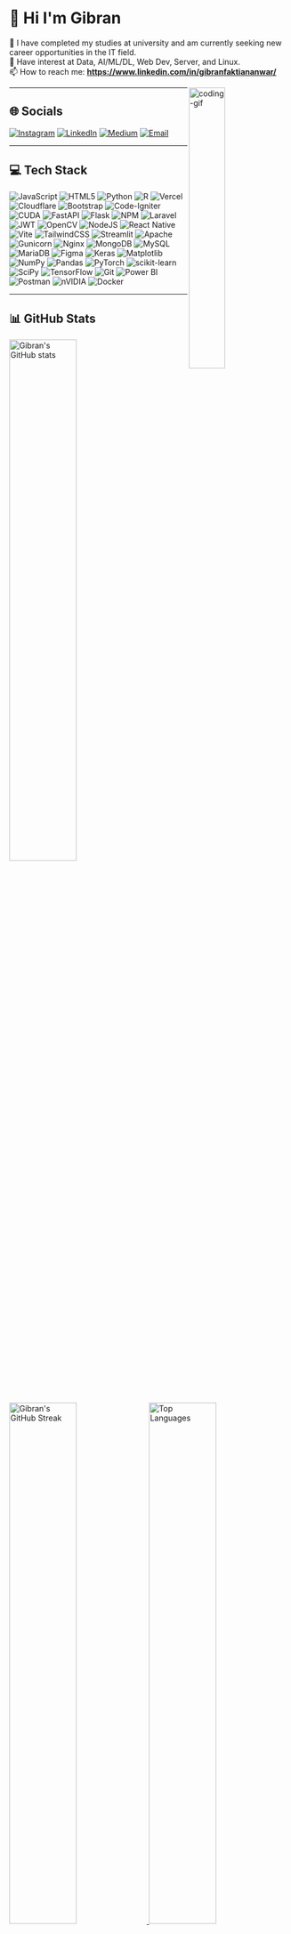 <!-- Profile README — Gibran Faktian Anwar -->

# 💫 Hi I'm Gibran
🔭 I have completed my studies at university and am currently seeking new career opportunities in the IT field.<br>
🌱 Have interest at Data, AI/ML/DL, Web Dev, Server, and Linux.<br>
📫 How to reach me: **https://www.linkedin.com/in/gibranfaktiananwar/**

<img align="right" width="36%" alt="coding-gif" src="https://media.giphy.com/media/v1.Y2lkPTc5MGI3NjExcWltaThvM3l1dXBhYjBnaG45dnd2eXJqZHRvY2p3b3Zha3pnOGdyeSZlcD12MV9pbnRlcm5hbF9naWZfYnlfaWQmY3Q9Zw/13HgwGsXF0aiGY/giphy.gif"/>

---

## 🌐 Socials
[![Instagram](https://img.shields.io/badge/Instagram-%23E4405F.svg?logo=Instagram&logoColor=white)](https://instagram.com/gibranfktian)
[![LinkedIn](https://img.shields.io/badge/LinkedIn-%230077B5.svg?logo=linkedin&logoColor=white)](https://linkedin.com/in/gibranfaktiananwar)
[![Medium](https://img.shields.io/badge/Medium-12100E?logo=medium&logoColor=white)](https://medium.com/@gfaktian22)
[![Email](https://img.shields.io/badge/Email-D14836?logo=gmail&logoColor=white)](mailto:gibranfaktian99@gmail.com)

---

## 💻 Tech Stack
![JavaScript](https://img.shields.io/badge/javascript-%23323330.svg?style=for-the-badge&logo=javascript&logoColor=%23F7DF1E)
![HTML5](https://img.shields.io/badge/html5-%23E34F26.svg?style=for-the-badge&logo=html5&logoColor=white)
![Python](https://img.shields.io/badge/python-3670A0?style=for-the-badge&logo=python&logoColor=ffdd54)
![R](https://img.shields.io/badge/r-%23276DC3.svg?style=for-the-badge&logo=r&logoColor=white)
![Vercel](https://img.shields.io/badge/vercel-%23000000.svg?style=for-the-badge&logo=vercel&logoColor=white)
![Cloudflare](https://img.shields.io/badge/Cloudflare-F38020?style=for-the-badge&logo=Cloudflare&logoColor=white)
![Bootstrap](https://img.shields.io/badge/bootstrap-%238511FA.svg?style=for-the-badge&logo=bootstrap&logoColor=white)
![Code-Igniter](https://img.shields.io/badge/CodeIgniter-%23EF4223.svg?style=for-the-badge&logo=codeIgniter&logoColor=white)
![CUDA](https://img.shields.io/badge/cuda-000000.svg?style=for-the-badge&logo=nVIDIA&logoColor=green)
![FastAPI](https://img.shields.io/badge/FastAPI-005571?style=for-the-badge&logo=fastapi)
![Flask](https://img.shields.io/badge/flask-%23000.svg?style=for-the-badge&logo=flask&logoColor=white)
![NPM](https://img.shields.io/badge/NPM-%23CB3837.svg?style=for-the-badge&logo=npm&logoColor=white)
![Laravel](https://img.shields.io/badge/laravel-%23FF2D20.svg?style=for-the-badge&logo=laravel&logoColor=white)
![JWT](https://img.shields.io/badge/JWT-black?style=for-the-badge&logo=JSON%20web%20tokens)
![OpenCV](https://img.shields.io/badge/opencv-%23white.svg?style=for-the-badge&logo=opencv&logoColor=white)
![NodeJS](https://img.shields.io/badge/node.js-6DA55F?style=for-the-badge&logo=node.js&logoColor=white)
![React Native](https://img.shields.io/badge/react_native-%2320232a.svg?style=for-the-badge&logo=react&logoColor=%2361DAFB)
![Vite](https://img.shields.io/badge/vite-%23646CFF.svg?style=for-the-badge&logo=vite&logoColor=white)
![TailwindCSS](https://img.shields.io/badge/tailwindcss-%2338B2AC.svg?style=for-the-badge&logo=tailwind-css&logoColor=white)
![Streamlit](https://img.shields.io/badge/Streamlit-%23FE4B4B.svg?style=for-the-badge&logo=streamlit&logoColor=white)
![Apache](https://img.shields.io/badge/apache-%23D42029.svg?style=for-the-badge&logo=apache&logoColor=white)
![Gunicorn](https://img.shields.io/badge/gunicorn-%298729.svg?style=for-the-badge&logo=gunicorn&logoColor=white)
![Nginx](https://img.shields.io/badge/nginx-%23009639.svg?style=for-the-badge&logo=nginx&logoColor=white)
![MongoDB](https://img.shields.io/badge/MongoDB-%234ea94b.svg?style=for-the-badge&logo=mongodb&logoColor=white)
![MySQL](https://img.shields.io/badge/mysql-4479A1.svg?style=for-the-badge&logo=mysql&logoColor=white)
![MariaDB](https://img.shields.io/badge/MariaDB-003545?style=for-the-badge&logo=mariadb&logoColor=white)
![Figma](https://img.shields.io/badge/figma-%23F24E1E.svg?style=for-the-badge&logo=figma&logoColor=white)
![Keras](https://img.shields.io/badge/Keras-%23D00000.svg?style=for-the-badge&logo=Keras&logoColor=white)
![Matplotlib](https://img.shields.io/badge/Matplotlib-%23ffffff.svg?style=for-the-badge&logo=Matplotlib&logoColor=black)
![NumPy](https://img.shields.io/badge/numpy-%23013243.svg?style=for-the-badge&logo=numpy&logoColor=white)
![Pandas](https://img.shields.io/badge/pandas-%23150458.svg?style=for-the-badge&logo=pandas&logoColor=white)
![PyTorch](https://img.shields.io/badge/PyTorch-%23EE4C2C.svg?style=for-the-badge&logo=PyTorch&logoColor=white)
![scikit-learn](https://img.shields.io/badge/scikit--learn-%23F7931E.svg?style=for-the-badge&logo=scikit-learn&logoColor=white)
![SciPy](https://img.shields.io/badge/SciPy-%230C55A5.svg?style=for-the-badge&logo=scipy&logoColor=white)
![TensorFlow](https://img.shields.io/badge/TensorFlow-%23FF6F00.svg?style=for-the-badge&logo=TensorFlow&logoColor=white)
![Git](https://img.shields.io/badge/git-%23F05033.svg?style=for-the-badge&logo=git&logoColor=white)
![Power BI](https://img.shields.io/badge/power_bi-F2C811?style=for-the-badge&logo=powerbi&logoColor=black)
![Postman](https://img.shields.io/badge/Postman-FF6C37?style=for-the-badge&logo=postman&logoColor=white)
![nVIDIA](https://img.shields.io/badge/nVIDIA-%2376B900.svg?style=for-the-badge&logo=nVIDIA&logoColor=white)
![Docker](https://img.shields.io/badge/docker-%230db7ed.svg?style=for-the-badge&logo=docker&logoColor=white)

---

## 📊 GitHub Stats
<div align="left">

<a href="https://github.com/GibranfaktianAnwar">
  <img width="49%" src="https://github-readme-stats.vercel.app/api?username=GibranfaktianAnwar&show_icons=true&include_all_commits=true&count_private=true&theme=radical&hide_border=true" alt="Gibran's GitHub stats">
</a>
<a href="https://github.com/GibranfaktianAnwar">
  <img width="49%" src="https://nirzak-streak-stats.vercel.app?user=GibranfaktianAnwar&theme=radical&hide_border=true&date_format=M%20j%5B,%20Y%5D&ring=ff3068&fire=ff3068&sideNums=ff3068" alt="Gibran's GitHub Streak">
</a>

<img width="49%" src="https://github-readme-stats.vercel.app/api/top-langs/?username=GibranfaktianAnwar&layout=compact&langs_count=12&theme=tokyonight&hide_border=true" alt="Top Languages">

</div>

---

## 📘 Featured Projects
<!-- Gunakan kartu "pinned" berikut: ganti 'user' dan 'repo' sesuai repositorimu, lalu hapus komentar -->
<!--
<p align="left">
  <a href="https://github.com/GibranfaktianAnwar/NamaRepo1">
    <img width="25%" src="https://denvercoder1-github-readme-stats.vercel.app/api/pin/?username=GibranfaktianAnwar&repo=NamaRepo1&hide_border=true&bg_color=1F222E&title_color=F85D7F&icon_color=F8D866&theme=react&show_icons=false" />
  </a>
  <a href="https://github.com/GibranfaktianAnwar/NamaRepo2">
    <img width="25%" src="https://denvercoder1-github-readme-stats.vercel.app/api/pin/?username=GibranfaktianAnwar&repo=NamaRepo2&hide_border=true&bg_color=1F222E&title_color=F85D7F&icon_color=F8D866&theme=react&show_icons=false" />
  </a>
</p>
-->

<p align="left">
  <a href="https://github.com/GibranfaktianAnwar?tab=repositories">
    <img alt="All Repositories" title="All Repositories" src="https://custom-icon-badges.herokuapp.com/badge/-All%20Repos-2962FF?style=for-the-badge&logoColor=white&logo=repo"/>
  </a>
</p>

<!-- Optional: Profile views badge -->
<!-- <img src="https://komarev.com/ghpvc/?username=GibranfaktianAnwar&style=flat-square&color=blue" alt="Profile views" /> -->
